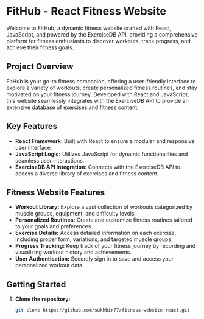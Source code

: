 # FitHub - React Fitness Website

Welcome to FitHub, a dynamic fitness website crafted with React, JavaScript, and powered by the ExerciseDB API, providing a comprehensive platform for fitness enthusiasts to discover workouts, track progress, and achieve their fitness goals.

## Project Overview

FitHub is your go-to fitness companion, offering a user-friendly interface to explore a variety of workouts, create personalized fitness routines, and stay motivated on your fitness journey. Developed with React and JavaScript, this website seamlessly integrates with the ExerciseDB API to provide an extensive database of exercises and fitness content.

## Key Features

- **React Framework:** Built with React to ensure a modular and responsive user interface.
- **JavaScript Logic:** Utilizes JavaScript for dynamic functionalities and seamless user interactions.
- **ExerciseDB API Integration:** Connects with the ExerciseDB API to access a diverse library of exercises and fitness content.

## Fitness Website Features

- **Workout Library:** Explore a vast collection of workouts categorized by muscle groups, equipment, and difficulty levels.
- **Personalized Routines:** Create and customize fitness routines tailored to your goals and preferences.
- **Exercise Details:** Access detailed information on each exercise, including proper form, variations, and targeted muscle groups.
- **Progress Tracking:** Keep track of your fitness journey by recording and visualizing workout history and achievements.
- **User Authentication:** Securely sign in to save and access your personalized workout data.

## Getting Started

1. **Clone the repository:**

   ```bash
   git clone https://github.com/sukhbir77/fitness-website-react.git
